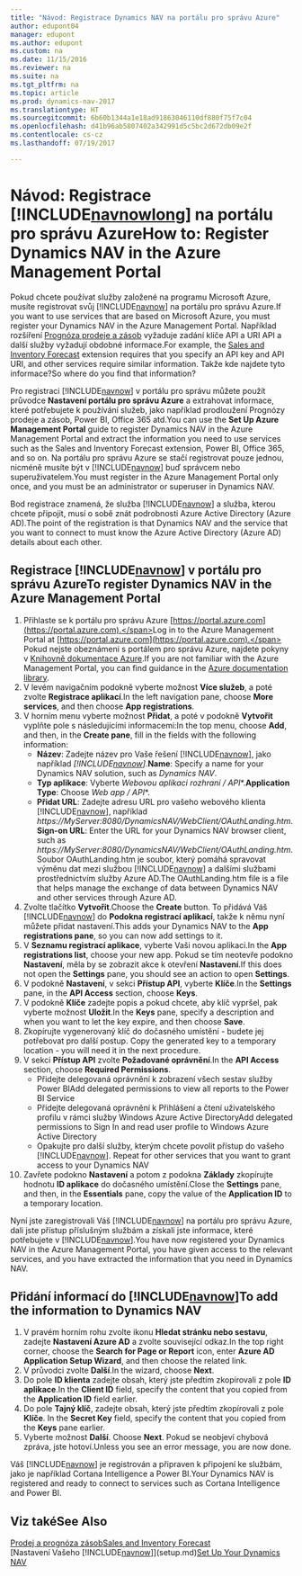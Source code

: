 ```yaml
---
title: "Návod: Registrace Dynamics NAV na portálu pro správu Azure"
author: edupont04
manager: edupont
ms.author: edupont
ms.custom: na
ms.date: 11/15/2016
ms.reviewer: na
ms.suite: na
ms.tgt_pltfrm: na
ms.topic: article
ms.prod: dynamics-nav-2017
ms.translationtype: HT
ms.sourcegitcommit: 6b60b1344a1e18ad91863046110df880f75f7c04
ms.openlocfilehash: d41b96ab5807402a342991d5c5bc2d672db09e2f
ms.contentlocale: cs-cz
ms.lasthandoff: 07/19/2017

---
```

# <a name="how-to-register-dynamics-nav-in-the-azure-management-portal"></a><span data-ttu-id="02050-102">Návod: Registrace [!INCLUDE[navnowlong](includes/navnowlong_md.md)] na portálu pro správu Azure</span><span class="sxs-lookup"><span data-stu-id="02050-102">How to: Register Dynamics NAV in the Azure Management Portal</span></span>
<span data-ttu-id="02050-103">Pokud chcete používat služby založené na programu Microsoft Azure, musíte registrovat svůj [!INCLUDE[navnow](includes/navnow_md.md)] na portálu pro správu Azure.</span><span class="sxs-lookup"><span data-stu-id="02050-103">If you want to use services that are based on Microsoft Azure, you must register your Dynamics NAV in the Azure Management Portal.</span></span> <span data-ttu-id="02050-104">Například rozšíření [Prognóza prodeje a zásob](ui-extensions-sales-forecast.md) vyžaduje zadání klíče API a URI API a další služby vyžadují obdobné informace.</span><span class="sxs-lookup"><span data-stu-id="02050-104">For example, the [Sales and Inventory Forecast](ui-extensions-sales-forecast.md) extension requires that you specify an API key and API URI, and other services require similar information.</span></span> <span data-ttu-id="02050-105">Takže kde najdete tyto informace?</span><span class="sxs-lookup"><span data-stu-id="02050-105">So where do you find that information?</span></span>

<span data-ttu-id="02050-106">Pro registraci [!INCLUDE[navnow](includes/navnow_md.md)] v portálu pro správu můžete použít průvodce **Nastavení portálu pro správu Azure** a extrahovat informace, které potřebujete k používání služeb, jako například prodloužení Prognózy prodeje a zásob, Power BI, Office 365 atd.</span><span class="sxs-lookup"><span data-stu-id="02050-106">You can use the **Set Up Azure Management Portal** guide to register Dynamics NAV in the Azure Management Portal and extract the information you need to use services such as the Sales and Inventory Forecast extension, Power BI, Office 365, and so on.</span></span> <span data-ttu-id="02050-107">Na portálu pro správu Azure se stačí registrovat pouze jednou, nicméně musíte být v [!INCLUDE[navnow](includes/navnow_md.md)] buď správcem nebo superuživatelem.</span><span class="sxs-lookup"><span data-stu-id="02050-107">You must register in the Azure Management Portal only once, and you must be an administrator or superuser in Dynamics NAV.</span></span>

<span data-ttu-id="02050-108">Bod registrace znamená, že služba [!INCLUDE[navnow](includes/navnow_md.md)] a služba, kterou chcete připojit, musí o sobě znát podrobnosti Azure Active Directory (Azure AD).</span><span class="sxs-lookup"><span data-stu-id="02050-108">The point of the registration is that Dynamics NAV and the service that you want to connect to must know the Azure Active Directory (Azure AD) details about each other.</span></span>

## <a name="to-register-dynamics-nav-in-the-azure-management-portal"></a><span data-ttu-id="02050-109">Registrace [!INCLUDE[navnow](includes/navnow_md.md)] v portálu pro správu Azure</span><span class="sxs-lookup"><span data-stu-id="02050-109">To register Dynamics NAV in the Azure Management Portal</span></span>
1. <span data-ttu-id="02050-110">Přihlaste se k portálu pro správu Azure [https://portal.azure.com](https://portal.azure.com).</span><span class="sxs-lookup"><span data-stu-id="02050-110">Log in to the Azure Management Portal at [https://portal.azure.com](https://portal.azure.com).</span></span>
    <span data-ttu-id="02050-111">Pokud nejste obeznámeni s portálem pro správu Azure, najdete pokyny v  [Knihovně dokumentace Azure](https://azure.microsoft.com/en-us/documentation/articles).</span><span class="sxs-lookup"><span data-stu-id="02050-111">If you are not familiar with the Azure Management Portal, you can find guidance in the [Azure documentation library](https://azure.microsoft.com/en-us/documentation/articles).</span></span>
2. <span data-ttu-id="02050-112">V levém navigačním podokně vyberte možnost **Více služeb**, a poté zvolte **Registrace aplikací**.</span><span class="sxs-lookup"><span data-stu-id="02050-112">In the left navigation pane, choose **More services**, and then choose **App registrations**.</span></span>
3. <span data-ttu-id="02050-113">V horním menu vyberte možnost  **Přidat**, a poté v podokně **Vytvořit** vyplňte pole s následujícími informacemi:</span><span class="sxs-lookup"><span data-stu-id="02050-113">In the top menu, choose **Add**, and then, in the **Create pane**, fill in the fields with the following information:</span></span>
    - <span data-ttu-id="02050-114">**Název**: Zadejte název pro Vaše řešení [!INCLUDE[navnow](includes/navnow_md.md)], jako například *[!INCLUDE[navnow](includes/navnow_md.md)]*.</span><span class="sxs-lookup"><span data-stu-id="02050-114">**Name**: Specify a name for your Dynamics NAV solution, such as *Dynamics NAV*.</span></span>
    - <span data-ttu-id="02050-115">**Typ aplikace**: Vyberte **Webovou aplikaci* rozhraní / API**.</span><span class="sxs-lookup"><span data-stu-id="02050-115">**Application Type**: Choose **Web app* / API**.</span></span>
    - <span data-ttu-id="02050-116">**Přidat URL**: Zadejte adresu URL pro vašeho webového klienta [!INCLUDE[navnow](includes/navnow_md.md)], například *https://MyServer:8080/DynamicsNAV/WebClient/OAuthLanding.htm*.</span><span class="sxs-lookup"><span data-stu-id="02050-116">**Sign-on URL**: Enter the URL for your Dynamics NAV browser client, such as *https://MyServer:8080/DynamicsNAV/WebClient/OAuthLanding.htm*.</span></span>
        <span data-ttu-id="02050-117">Soubor OAuthLanding.htm je soubor, který pomáhá spravovat výměnu dat mezi službou [!INCLUDE[navnow](includes/navnow_md.md)] a dalšími službami prostřednictvím služby Azure AD.</span><span class="sxs-lookup"><span data-stu-id="02050-117">The OAuthLanding.htm file is a file that helps manage the exchange of data between Dynamics NAV and other services through Azure AD.</span></span>
4. <span data-ttu-id="02050-118">Zvolte tlačítko **Vytvořit**.</span><span class="sxs-lookup"><span data-stu-id="02050-118">Choose the **Create** button.</span></span>
    <span data-ttu-id="02050-119">To přidává Váš [!INCLUDE[navnow](includes/navnow_md.md)] do **Podokna registrací aplikací**, takže k němu nyní můžete přidat nastavení.</span><span class="sxs-lookup"><span data-stu-id="02050-119">This adds your Dynamics NAV to the **App registrations pane**, so you can now add settings to it.</span></span>
5. <span data-ttu-id="02050-120">V **Seznamu registrací aplikace**, vyberte Vaši novou aplikaci.</span><span class="sxs-lookup"><span data-stu-id="02050-120">In the **App registrations list**, choose your new app.</span></span> <span data-ttu-id="02050-121">Pokud se tím neotevře podokno **Nastavení**, měla by se zobrazit akce k otevření **Nastavení**.</span><span class="sxs-lookup"><span data-stu-id="02050-121">If this does not open the **Settings** pane, you should see an action to open **Settings**.</span></span>
6. <span data-ttu-id="02050-122">V podokně **Nastavení**, v sekci **Přístup API**, vyberte **Klíče**.</span><span class="sxs-lookup"><span data-stu-id="02050-122">In the **Settings** pane, in the **API Access** section, choose **Keys**.</span></span>
7. <span data-ttu-id="02050-123">V podokně **Klíče** zadejte popis a pokud chcete, aby klíč vypršel, pak vyberte možnost **Uložit**.</span><span class="sxs-lookup"><span data-stu-id="02050-123">In the **Keys** pane, specify a description and when you want to let the key expire, and then choose **Save**.</span></span>
8. <span data-ttu-id="02050-124">Zkopírujte vygenerovaný klíč do dočasného umístění - budete jej potřebovat pro další postup.  </span><span class="sxs-lookup"><span data-stu-id="02050-124">Copy the generated key to a temporary location - you will need it in the next procedure.</span></span>
9. <span data-ttu-id="02050-125">V sekci **Přístup API** zvolte **Požadované oprávnění**.</span><span class="sxs-lookup"><span data-stu-id="02050-125">In the **API Access** section, choose **Required Permissions**.</span></span>
    - <span data-ttu-id="02050-126">Přidejte delegovaná oprávnění k zobrazení všech sestav služby Power BI</span><span class="sxs-lookup"><span data-stu-id="02050-126">Add delegated permissions to view all reports to the Power BI Service</span></span>
    - <span data-ttu-id="02050-127">Přidejte delegovaná oprávnění k Přihlášení a čtení uživatelského profilu v rámci služby Windows Azure Active Directory</span><span class="sxs-lookup"><span data-stu-id="02050-127">Add delegated permissions to Sign In and read user profile to Windows Azure Active Directory</span></span>
    - <span data-ttu-id="02050-128">Opakujte pro další služby, kterým chcete povolit přístup do vašeho [!INCLUDE[navnow](includes/navnow_md.md)]. </span><span class="sxs-lookup"><span data-stu-id="02050-128">Repeat for other services that you want to grant access to your Dynamics NAV</span></span>
10. <span data-ttu-id="02050-129">Zavřete podokno **Nastavení** a potom z podokna **Základy** zkopírujte hodnotu **ID aplikace** do dočasného umístění.</span><span class="sxs-lookup"><span data-stu-id="02050-129">Close the **Settings** pane, and then, in the **Essentials** pane, copy the value of the **Application ID** to a temporary location.</span></span>

<span data-ttu-id="02050-130">Nyní jste zaregistrovali Váš [!INCLUDE[navnow](includes/navnow_md.md)] na portálu pro správu Azure, dali jste přístup příslušným službám a získali jste informace, které potřebujete v [!INCLUDE[navnow](includes/navnow_md.md)].</span><span class="sxs-lookup"><span data-stu-id="02050-130">You have now registered your Dynamics NAV in the Azure Management Portal, you have given access to the relevant services, and you have extracted the information that you need in Dynamics NAV.</span></span>  

## <a name="to-add-the-information-to-dynamics-nav"></a><span data-ttu-id="02050-131">Přidání informací do [!INCLUDE[navnow](includes/navnow_md.md)]</span><span class="sxs-lookup"><span data-stu-id="02050-131">To add the information to Dynamics NAV</span></span>
1. <span data-ttu-id="02050-132">V pravém horním rohu zvolte ikonu **Hledat stránku nebo sestavu**, zadejte **Nastavení Azure AD** a zvolte související odkaz.</span><span class="sxs-lookup"><span data-stu-id="02050-132">In the top right corner, choose the **Search for Page or Report** icon, enter **Azure AD Application Setup Wizard**, and then choose the related link.</span></span>
2. <span data-ttu-id="02050-133">V průvodci zvolte **Další**.</span><span class="sxs-lookup"><span data-stu-id="02050-133">In the wizard, choose **Next**.</span></span>
3. <span data-ttu-id="02050-134">Do pole **ID klienta** zadejte obsah, který jste předtím zkopírovali z pole **ID aplikace**.</span><span class="sxs-lookup"><span data-stu-id="02050-134">In the **Client ID** field, specify the content that you copied from the **Application ID** field earlier.</span></span>
4. <span data-ttu-id="02050-135">Do pole **Tajný klíč**, zadejte obsah, který jste předtím  zkopírovali z pole **Klíče**. </span><span class="sxs-lookup"><span data-stu-id="02050-135">In the **Secret Key** field, specify the content that you copied from the **Keys** pane earlier.</span></span>
5. <span data-ttu-id="02050-136">Vyberte možnost **Další**. </span><span class="sxs-lookup"><span data-stu-id="02050-136">Choose **Next**.</span></span> <span data-ttu-id="02050-137">Pokud se neobjeví chybová zpráva, jste hotoví.</span><span class="sxs-lookup"><span data-stu-id="02050-137">Unless you see an error message, you are now done.</span></span>

<span data-ttu-id="02050-138">Váš [!INCLUDE[navnow](includes/navnow_md.md)] je registrován a připraven k připojení ke službám, jako je například Cortana Intelligence a Power BI.</span><span class="sxs-lookup"><span data-stu-id="02050-138">Your Dynamics NAV is registered and ready to connect to services such as Cortana Intelligence and Power BI.</span></span>

## <a name="see-also"></a><span data-ttu-id="02050-139">Viz také</span><span class="sxs-lookup"><span data-stu-id="02050-139">See Also</span></span>
[<span data-ttu-id="02050-140">Prodej a prognóza zásob</span><span class="sxs-lookup"><span data-stu-id="02050-140">Sales and Inventory Forecast</span></span>](ui-extensions-sales-forecast.md)  
<span data-ttu-id="02050-141">[Nastavení Vašeho [!INCLUDE[navnow](includes/navnow_md.md)]](setup.md)</span><span class="sxs-lookup"><span data-stu-id="02050-141">[Set Up Your Dynamics NAV](setup.md)</span></span>  

